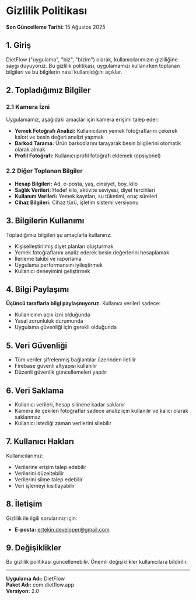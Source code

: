 # Gizlilik Politikası

**Son Güncelleme Tarihi:** 15 Ağustos 2025

## 1. Giriş

DietFlow ("uygulama", "biz", "bizim") olarak, kullanıcılarımızın gizliliğine saygı duyuyoruz. Bu gizlilik politikası, uygulamamızı kullanırken toplanan bilgileri ve bu bilgilerin nasıl kullanıldığını açıklar.

## 2. Topladığımız Bilgiler

### 2.1 Kamera İzni
Uygulamamız, aşağıdaki amaçlar için kamera erişimi talep eder:
- **Yemek Fotoğrafı Analizi:** Kullanıcıların yemek fotoğraflarını çekerek kalori ve besin değeri analizi yapmak
- **Barkod Tarama:** Ürün barkodlarını tarayarak besin bilgilerini otomatik olarak almak
- **Profil Fotoğrafı:** Kullanıcı profil fotoğrafı eklemek (opsiyonel)

### 2.2 Diğer Toplanan Bilgiler
- **Hesap Bilgileri:** Ad, e-posta, yaş, cinsiyet, boy, kilo
- **Sağlık Verileri:** Hedef kilo, aktivite seviyesi, diyet tercihleri
- **Kullanım Verileri:** Yemek kayıtları, su tüketimi, oruç süreleri
- **Cihaz Bilgileri:** Cihaz türü, işletim sistemi versiyonu

## 3. Bilgilerin Kullanımı

Topladığımız bilgileri şu amaçlarla kullanırız:
- Kişiselleştirilmiş diyet planları oluşturmak
- Yemek fotoğraflarını analiz ederek besin değerlerini hesaplamak
- İlerleme takibi ve raporlama
- Uygulama performansını iyileştirmek
- Kullanıcı deneyimini geliştirmek

## 4. Bilgi Paylaşımı

**Üçüncü taraflarla bilgi paylaşmıyoruz.** Kullanıcı verileri sadece:
- Kullanıcının açık izni olduğunda
- Yasal zorunluluk durumunda
- Uygulama güvenliği için gerekli olduğunda

## 5. Veri Güvenliği

- Tüm veriler şifrelenmiş bağlantılar üzerinden iletilir
- Firebase güvenli altyapısı kullanılır
- Düzenli güvenlik güncellemeleri yapılır

## 6. Veri Saklama

- Kullanıcı verileri, hesap silinene kadar saklanır
- Kamera ile çekilen fotoğraflar sadece analiz için kullanılır ve kalıcı olarak saklanmaz
- Kullanıcı istediği zaman verilerini silebilir

## 7. Kullanıcı Hakları

Kullanıcılarımız:
- Verilerine erişim talep edebilir
- Verilerini düzeltebilir
- Verilerini silme talep edebilir
- Veri işlemeyi kısıtlayabilir

## 8. İletişim

Gizlilik ile ilgili sorularınız için:
- **E-posta:** ertekin.developer@gmail.com  

## 9. Değişiklikler

Bu gizlilik politikası güncellenebilir. Önemli değişiklikler kullanıcılara bildirilir.

---

**Uygulama Adı:** DietFlow  
**Paket Adı:** com.dietflow.app  
**Versiyon:** 2.0
